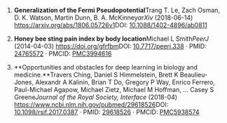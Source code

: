 1. **Generalization of the Fermi Pseudopotential**Trang T. Le, Zach Osman, D. K. Watson, Martin Dunn, B. A. McKinney*arXiv* (2018-06-14) <https://arxiv.org/abs/1806.05726v1>DOI: [10.1088/1402-4896/ab0811](https://doi.org/10.1088/1402-4896/ab0811)

2. **Honey bee sting pain index by body location**Michael L Smith*PeerJ* (2014-04-03) <https://doi.org/gfrfbm>DOI: [10.7717/peerj.338](https://doi.org/10.7717/peerj.338) · PMID: [24765572](https://www.ncbi.nlm.nih.gov/pubmed/24765572) · PMCID: [PMC3994616](https://www.ncbi.nlm.nih.gov/pmc/articles/PMC3994616)

3. **Opportunities and obstacles for deep learning in biology and medicine.**Travers Ching, Daniel S Himmelstein, Brett K Beaulieu-Jones, Alexandr A Kalinin, Brian T Do, Gregory P Way, Enrico Ferrero, Paul-Michael Agapow, Michael Zietz, Michael M Hoffman, … Casey S Greene*Journal of the Royal Society, Interface* (2018-04) <https://www.ncbi.nlm.nih.gov/pubmed/29618526>DOI: [10.1098/rsif.2017.0387](https://doi.org/10.1098/rsif.2017.0387) · PMID: [29618526](https://www.ncbi.nlm.nih.gov/pubmed/29618526) · PMCID: [PMC5938574](https://www.ncbi.nlm.nih.gov/pmc/articles/PMC5938574)
